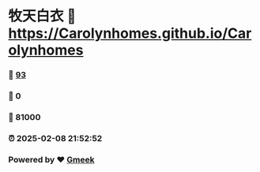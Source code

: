 # 牧天白衣 :link: https://Carolynhomes.github.io/Carolynhomes 
### :page_facing_up: [93](https://Carolynhomes.github.io/Carolynhomes/tag.html) 
### :speech_balloon: 0 
### :hibiscus: 81000 
### :alarm_clock: 2025-02-08 21:52:52 
### Powered by :heart: [Gmeek](https://github.com/Meekdai/Gmeek)
